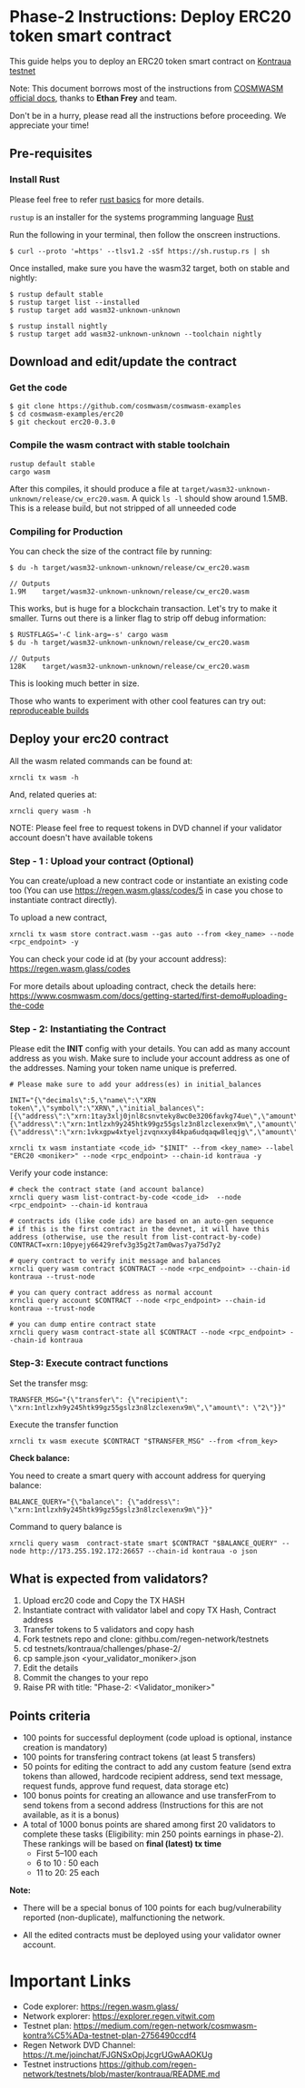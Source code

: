 # Phase-2 Instructions: Deploy ERC20 token smart contract

This guide helps you to deploy an ERC20 token smart contract on [Kontraua testnet](https://regen.wasm.glass/)

Note: This document borrows most of the instructions from [COSMWASM official docs](https://www.cosmwasm.com/docs/getting-started/intro), thanks to **Ethan Frey** and team.

Don't be in a hurry, please read all the instructions before proceeding. We appreciate your time!

## Pre-requisites

### Install Rust

Please feel free to refer [rust basics](https://www.cosmwasm.com/docs/getting-started/rust-basics) for more details.

`rustup` is an installer for the systems programming language [Rust](https://www.rust-lang.org/)

Run the following in your terminal, then follow the onscreen instructions.

```
$ curl --proto '=https' --tlsv1.2 -sSf https://sh.rustup.rs | sh
```

Once installed, make sure you have the wasm32 target, both on stable and nightly:

```
$ rustup default stable
$ rustup target list --installed
$ rustup target add wasm32-unknown-unknown

$ rustup install nightly
$ rustup target add wasm32-unknown-unknown --toolchain nightly
```

## Download and edit/update the contract

### Get the code

```
$ git clone https://github.com/cosmwasm/cosmwasm-examples
$ cd cosmwasm-examples/erc20
$ git checkout erc20-0.3.0
```

### Compile the wasm contract with stable toolchain

```
rustup default stable
cargo wasm
```

After this compiles, it should produce a file at `target/wasm32-unknown-unknown/release/cw_erc20.wasm`. A quick `ls -l` should show around 1.5MB. This is a release build, but not stripped of all unneeded code

### Compiling for Production

You can check the size of the contract file by running:

```
$ du -h target/wasm32-unknown-unknown/release/cw_erc20.wasm

// Outputs
1.9M    target/wasm32-unknown-unknown/release/cw_erc20.wasm
```

This works, but is huge for a blockchain transaction. Let's try to make it smaller. Turns out there is a linker flag to strip off debug information:

```
$ RUSTFLAGS='-C link-arg=-s' cargo wasm
$ du -h target/wasm32-unknown-unknown/release/cw_erc20.wasm

// Outputs
128K    target/wasm32-unknown-unknown/release/cw_erc20.wasm
```

This is looking much better in size.

Those who wants to experiment with other cool features can try out: [reproduceable builds](https://www.cosmwasm.com/docs/getting-started/editing-escrow-contract#reproduceable-builds)

## Deploy your erc20 contract

All the wasm related commands can be found at:

```
xrncli tx wasm -h
```

And, related queries at:

```
xrncli query wasm -h
```

NOTE: Please feel free to request tokens in DVD channel if your validator account doesn't have available tokens

### Step - 1 : Upload your contract (Optional)

You can create/upload a new contract code or instantiate an existing code too (You can use https://regen.wasm.glass/codes/5 in case you chose to instantiate contract directly).

To upload a new contract,

```
xrncli tx wasm store contract.wasm --gas auto --from <key_name> --node <rpc_endpoint> -y
```

You can check your code id at (by your account address): https://regen.wasm.glass/codes

For more details about uploading contract, check the details here: https://www.cosmwasm.com/docs/getting-started/first-demo#uploading-the-code

### Step - 2: Instantiating the Contract

Please edit the **INIT** config with your details. You can add as many account address as you wish. Make sure to include your account address as one of the addresses. Naming your token name unique is preferred.

```
# Please make sure to add your address(es) in initial_balances

INIT="{\"decimals\":5,\"name\":\"XRN token\",\"symbol\":\"XRN\",\"initial_balances\":[{\"address\":\"xrn:1tay3xlj0jnl8csnvteky8wc0e3206favkg74ue\",\"amount\":\"1000\"},{\"address\":\"xrn:1ntlzxh9y245htk99gz55gslz3n8lzclexenx9m\",\"amount\":\"2000\"},{\"address\":\"xrn:1vkxgpw4xtyeljzvqnxxy84kpa6udqaqw8leqjg\",\"amount\":\"3000\"}]}"

xrncli tx wasm instantiate <code_id> "$INIT" --from <key_name> --label "ERC20 <moniker>" --node <rpc_endpoint> --chain-id kontraua -y
```

Verify your code instance:

```
# check the contract state (and account balance)
xrncli query wasm list-contract-by-code <code_id>  --node <rpc_endpoint> --chain-id kontraua

# contracts ids (like code ids) are based on an auto-gen sequence
# if this is the first contract in the devnet, it will have this address (otherwise, use the result from list-contract-by-code)
CONTRACT=xrn:10pyejy66429refv3g35g2t7am0was7ya75d7y2

# query contract to verify init message and balances
xrncli query wasm contract $CONTRACT --node <rpc_endpoint> --chain-id kontraua --trust-node

# you can query contract address as normal account
xrncli query account $CONTRACT --node <rpc_endpoint> --chain-id kontraua --trust-node

# you can dump entire contract state
xrncli query wasm contract-state all $CONTRACT --node <rpc_endpoint> --chain-id kontraua
```

### Step-3: Execute contract functions

Set the transfer msg:

```
TRANSFER_MSG="{\"transfer\": {\"recipient\": \"xrn:1ntlzxh9y245htk99gz55gslz3n8lzclexenx9m\",\"amount\": \"2\"}}"
```

Execute the transfer function

```
xrncli tx wasm execute $CONTRACT "$TRANSFER_MSG" --from <from_key>
```

**Check balance:**

You need to create a smart query with account address for querying balance:

```
BALANCE_QUERY="{\"balance\": {\"address\": \"xrn:1ntlzxh9y245htk99gz55gslz3n8lzclexenx9m\"}}"
```

Command to query balance is

```
xrncli query wasm  contract-state smart $CONTRACT "$BALANCE_QUERY" --node http://173.255.192.172:26657 --chain-id kontraua -o json
```

## What is expected from validators?

1. Upload erc20 code and Copy the TX HASH
2. Instantiate contract with validator label and copy TX Hash, Contract address
3. Transfer tokens to 5 validators and copy hash
4. Fork testnets repo and clone: githbu.com/regen-network/testnets
5. cd testnets/kontraua/challenges/phase-2/
6. cp sample.json <your_validator_moniker>.json
7. Edit the details
8. Commit the changes to your repo
9. Raise PR with title: "Phase-2: <Validator_moniker>"

## Points criteria

- 100 points for successful deployment (code upload is optional, instance creation is mandatory)
- 100 points for transfering contract tokens (at least 5 transfers)
- 50 points for editing the contract to add any custom feature (send extra tokens than allowed, hardcode recipient address, send text message, request funds, approve fund request, data storage etc)
- 100 bonus points for creating an allowance and use transferFrom to send tokens from a second address (Instructions for this are not available, as it is a bonus)
- A total of 1000 bonus points are shared among first 20 validators to complete these tasks (Eligibility: min 250 points earnings in phase-2). These rankings will be based on **final (latest) tx time**
  - First 5–100 each
  - 6 to 10 : 50 each
  - 11 to 20: 25 each

**Note:**

- There will be a special bonus of 100 points for each bug/vulnerability reported (non-duplicate), malfunctioning the network.

- All the edited contracts must be deployed using your validator owner account.

# Important Links

- Code explorer: https://regen.wasm.glass/
- Network explorer: https://explorer.regen.vitwit.com
- Testnet plan: https://medium.com/regen-network/cosmwasm-kontra%C5%ADa-testnet-plan-2756490ccdf4
- Regen Network DVD Channel: https://t.me/joinchat/FJGNSxOpjJcgrUGwAAOKUg
- Testnet instructions https://github.com/regen-network/testnets/blob/master/kontraua/README.md
